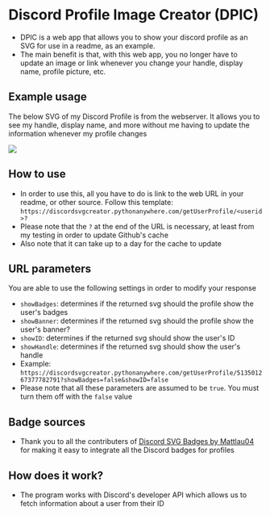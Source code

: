 # Discord Profile Image Creator (DPIC)
* DPIC is a web app that allows you to show your discord profile as an SVG for use in a readme, as an example.
* The main benefit is that, with this web app, you no longer have to update an image or link whenever you change your handle, display name, profile picture, etc.

## Example usage
The below SVG of my Discord Profile is from the webserver. It allows you to see my handle, display name, and more without me having to update the information whenever my profile changes

<a href="https://discord.com/users/513501267377782791">
    <img src="https://discordsvgcreator.pythonanywhere.com/getUserProfile/513501267377782791?t=1">
</a>

## How to use
* In order to use this, all you have to do is link to the web URL in your readme, or other source. Follow this template:
    `https://discordsvgcreator.pythonanywhere.com/getUserProfile/<userid>?`
* Please note that the `?` at the end of the URL is necessary, at least from my testing in order to update Github's cache
* Also note that it can take up to a day for the cache to update

## URL parameters
You are able to use the following settings in order to modify your response
* `showBadges`: determines if the returned svg should the profile show the user's badges
* `showBanner`: determines if the returned svg should the profile show the user's banner?
* `showID`: determines if the returned svg should show the user's ID
* `showHandle`: determines if the returned svg should show the user's handle
* Example: `https://discordsvgcreator.pythonanywhere.com/getUserProfile/513501267377782791?showBadges=false&showID=false`
* Please note that all these parameters are assumed to be `true`. You must turn them off with the `false` value

## Badge sources
* Thank you to all the contributers of [Discord SVG Badges by Mattlau04](https://github.com/Mattlau04/Discord-SVG-badges) for making it easy to integrate all the Discord badges for profiles

## How does it work?
* The program works with Discord's developer API which allows us to fetch information about a user from their ID